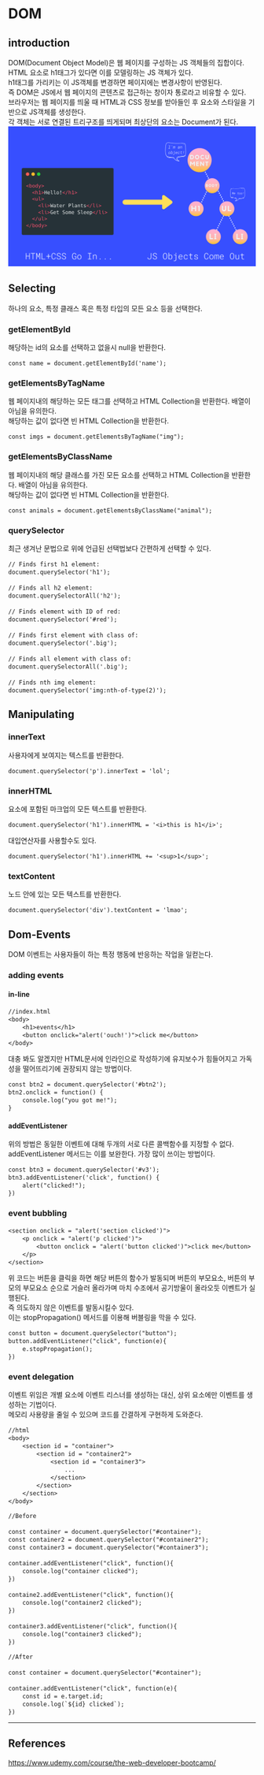 # DOM
## introduction
DOM(Document Object Model)은 웹 페이지를 구성하는 JS 객체들의 집합이다.  
HTML 요소로 h1태그가 있다면 이를 모델링하는 JS 객체가 있다.  
h1태그를 가리키는 이 JS객체를 변경하면 페이지에는 변경사항이 반영된다.  
즉 DOM은 JS에서 웹 페이지의 콘텐츠로 접근하는 창이자 통로라고 비유할 수 있다.  
브라우저는 웹 페이지를 띄울 때 HTML과 CSS 정보를 받아들인 후 요소와 스타일을 기반으로 JS객체를 생성한다.  
각 객체는 서로 연결된 트리구조를 띄게되며 최상단의 요소는 Document가 된다.
![dom_tree](../Assets/dom_tree.png)  
## Selecting
하나의 요소, 특정 클래스 혹은 특정 타입의 모든 요소 등을 선택한다.
### getElementById
해당하는 id의 요소를 선택하고 없을시 null을 반환한다.  
```
const name = document.getElementById('name');
```
### getElementsByTagName
웹 페이지내의 해당하는 모든 태그를 선택하고 HTML Collection을 반환한다. 배열이 아님을 유의한다.  
해당하는 값이 없다면 빈 HTML Collection을 반환한다.
```
const imgs = document.getElementsByTagName("img");
```
### getElementsByClassName
웹 페이지내의 해당 클래스를 가진 모든 요소를 선택하고 HTML Collection을 반환한다. 배열이 아님을 유의한다.  
해당하는 값이 없다면 빈 HTML Collection을 반환한다.
```
const animals = document.getElementsByClassName("animal");
```
### querySelector
최근 생겨난 문법으로 위에 언급된 선택법보다 간편하게 선택할 수 있다.  
```
// Finds first h1 element:
document.querySelector('h1');

// Finds all h2 element:
document.querySelectorAll('h2');

// Finds element with ID of red:
document.querySelector('#red');

// Finds first element with class of:
document.querySelector('.big');

// Finds all element with class of:
document.querySelectorAll('.big');

// Finds nth img element:
document.querySelector('img:nth-of-type(2)');
```

## Manipulating

### innerText
사용자에게 보여지는 텍스트를 반환한다.
```
document.querySelector('p').innerText = 'lol';
```
### innerHTML
요소에 포함된 마크업의 모든 텍스트를 반환한다.  
```
document.querySelector('h1').innerHTML = '<i>this is h1</i>';
```
대입연산자를 사용할수도 있다.
```
document.querySelector('h1').innerHTML += '<sup>1</sup>';
```

### textContent
노드 안에 있는 모든 텍스트를 반환한다.
```
document.querySelector('div').textContent = 'lmao';
```
## Dom-Events
DOM 이벤트는 사용자들이 하는 특정 행동에 반응하는 작업을 일컫는다.
### adding events
#### in-line
```
//index.html
<body>
    <h1>events</h1>
    <button onclick="alert('ouch!')">click me</button>
</body>
```
대충 봐도 알겠지만 HTML문서에 인라인으로 작성하기에 유지보수가 힘들어지고 가독성을 떨어뜨리기에 권장되지 않는 방법이다.

```
const btn2 = document.querySelector('#btn2');
btn2.onclick = function() {
    console.log("you got me!");
}
```
#### addEventListener
위의 방법은 동일한 이벤트에 대해 두개의 서로 다른 콜백함수를 지정할 수 없다.  
addEventListener 메서드는 이를 보완한다.
가장 많이 쓰이는 방법이다.
```
const btn3 = document.querySelector('#v3');
btn3.addEventListener('click', function() {
    alert("clicked!");
})
```

### event bubbling
```
<section onclick = "alert('section clicked')">
    <p onclick = "alert('p clicked')">
        <button onclick = "alert('button clicked')">click me</button>
    </p>
</section>
```
위 코드는 버튼을 클릭을 하면 해당 버튼의 함수가 발동되며 버튼의 부모요소, 버튼의 부모의 부모요소 순으로 거슬러 올라가며 마치 수조에서 공기방울이 올라오듯 이벤트가 실행된다.  
즉 의도하지 않은 이벤트를 발동시킬수 있다.  
이는 stopPropagation() 메서드를 이용해 버블링을 막을 수 있다.
```
const button = document.querySelector("button");
button.addEventListener("click", function(e){
    e.stopPropagation();
})
```

### event delegation
이벤트 위임은 개별 요소에 이벤트 리스너를 생성하는 대신, 상위 요소에만 이벤트를 생성하는 기법이다.  
메모리 사용량을 줄일 수 있으며 코드를 간결하게 구현하게 도와준다.
```
//html
<body>
    <section id = "container">
        <section id = "container2">
            <section id = "container3">
                ...
            </section>
        </section>
    </section>
</body>
```

```
//Before

const container = document.querySelector("#container");
const container2 = document.querySelector("#container2");
const container3 = document.querySelector("#container3");

container.addEventListener("click", function(){
    console.log("container clicked");
})

containe2.addEventListener("click", function(){
    console.log("container2 clicked");
})

container3.addEventListener("click", function(){
    console.log("container3 clicked");
})
```

```
//After

const container = document.querySelector("#container");

container.addEventListener("click", function(e){
    const id = e.target.id;
    console.log(`${id} clicked`);
})
```

***
## References
https://www.udemy.com/course/the-web-developer-bootcamp/  